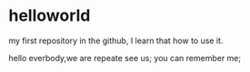 # helloworld
my first  repository in the github, I learn that how to use it.

hello everbody,we are repeate see us;
you can remember me;
